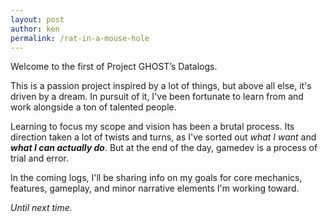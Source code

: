 ```yaml
---
layout: post
author: ken
permalink: /rat-in-a-mouse-hole
---
```


Welcome to the first of Project GHOST’s Datalogs.

This is a passion project inspired by a lot of things, but above all else, it's driven by a dream.
In pursuit of it, I've been fortunate to learn from and work alongside a ton of talented people.

Learning to focus my scope and vision has been a brutal process. Its direction taken a lot of twists and turns, 
as I've sorted out *what I want* and ***what I can actually do***. But at the end of the day, gamedev is a process of trial and error.

In the coming logs, I'll be sharing info on my goals for core mechanics, features, gameplay, and minor narrative elements I'm working toward.

*Until next time.*



